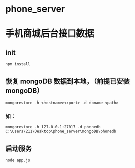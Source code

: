 # phone_server
# 手机商城后台接口数据

## init
```shell
npm install
```

## 恢复 mongoDB 数据到本地，（前提已安装mongoDB）
```shell
mongorestore -h <hostname><:port> -d dbname <path>
```
### 如：
```shell
mongorestore -h 127.0.0.1:27017 -d phonedb C:\Users\211\Desktop\phone_server\mongoDB\phonedb
```

## 启动服务
```shell
node app.js
```